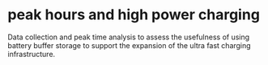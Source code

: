 # peak hours and high power charging
 Data collection and peak time analysis to assess the usefulness of using battery buffer storage to support the expansion of the ultra fast charging infrastructure.
